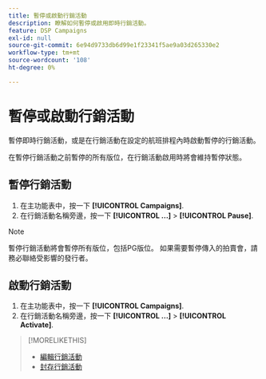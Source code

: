 ```yaml
---
title: 暫停或啟動行銷活動
description: 瞭解如何暫停或啟用即時行銷活動。
feature: DSP Campaigns
exl-id: null
source-git-commit: 6e94d9733db6d99e1f23341f5ae9a03d265330e2
workflow-type: tm+mt
source-wordcount: '108'
ht-degree: 0%

---
```


# 暫停或啟動行銷活動

暫停即時行銷活動，或是在行銷活動在設定的航班排程內時啟動暫停的行銷活動。

在暫停行銷活動之前暫停的所有版位，在行銷活動啟用時將會維持暫停狀態。

## 暫停行銷活動

1. 在主功能表中，按一下 **[!UICONTROL Campaigns]**.
1. 在行銷活動名稱旁邊，按一下  **[!UICONTROL ...]** > **[!UICONTROL Pause]**.

>[!NOTE]
>
>暫停行銷活動將會暫停所有版位，包括PG版位。 如果需要暫停傳入的拍賣會，請務必聯絡受影響的發行者。

## 啟動行銷活動

1. 在主功能表中，按一下 **[!UICONTROL Campaigns]**.
1. 在行銷活動名稱旁邊，按一下  **[!UICONTROL ...]** > **[!UICONTROL Activate]**.

>[!MORELIKETHIS]
>
>* [編輯行銷活動](campaign-edit.md)
>* [封存行銷活動](campaign-archive-unarchive.md)

